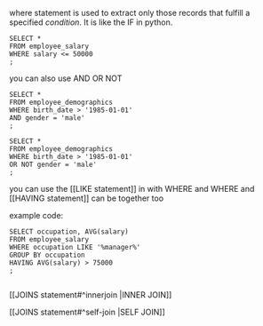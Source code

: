where statement  is used to extract only those records that fulfill a specified _condition_. It is like the IF in python.

```
SELECT *
FROM employee_salary
WHERE salary <= 50000
;

```

you can also use AND OR NOT

```
SELECT *
FROM employee_demographics
WHERE birth_date > '1985-01-01'
AND gender = 'male'
;

SELECT *
FROM employee_demographics
WHERE birth_date > '1985-01-01'
OR NOT gender = 'male'
;
```


you can use the [[LIKE statement]] in with WHERE
and WHERE and [[HAVING statement]] can be together too

example code:
```
SELECT occupation, AVG(salary)
FROM employee_salary
WHERE occupation LIKE '%manager%'
GROUP BY occupation
HAVING AVG(salary) > 75000
;
 
```


[[JOINS statement#^innerjoin |INNER JOIN]]

[[JOINS statement#^self-join |SELF JOIN]]
